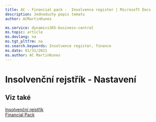 ```yaml
---
title: AC - Financial pack -  Insolvence register | Microsoft Docs
description: Jednoduchy popis tematu
author: ACMartinKunes

ms.service: dynamics365-business-central
ms.topic: article
ms.devlang: na
ms.tgt_pltfrm: na
ms.search.keywords: Insolvence register, finance 
ms.date: 01/31/2021
ms.author: AC MartinKunes
---
```

# Insolvenční rejstřík - Nastavení


## Viz také

[Insolvenční rejstřík](ac-insolvence-register.md)  
[Financial Pack](ac-finance-pack.md)  
